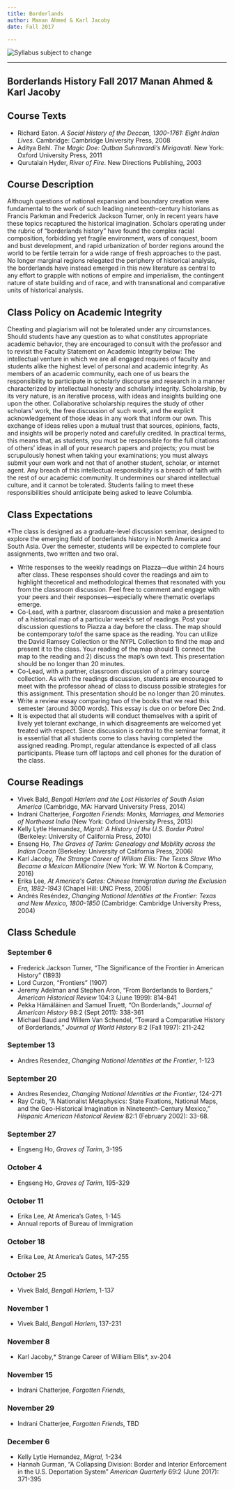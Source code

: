 ```yaml
---
title: Borderlands
author: Manan Ahmed & Karl Jacoby
date: Fall 2017

---
```

![Syllabus subject to change](images/borderlands.jpg)

--------------------------------
Borderlands History
Fall 2017
Manan Ahmed & Karl Jacoby
---------------------------------
## Course Texts

* Richard Eaton. *A Social History of the Deccan, 1300-1761: Eight Indian Lives*. Cambridge: Cambridge University Press, 2008 
* Aditya Behl. *The Magic Doe: Qutban Suhravardi’s Mirigavati*. New York: Oxford University Press, 2011
* Qurutalain Hyder, *River of Fire*. New Directions Publishing, 2003

## Course Description
Although questions of national expansion and boundary creation were fundamental to the work of such leading nineteenth-century historians as Francis Parkman and Frederick Jackson Turner, only in recent years have these topics recaptured the historical imagination.  Scholars operating under the rubric of “borderlands history” have found the complex racial composition, forbidding yet fragile environment, wars of conquest, boom and bust development, and rapid urbanization of border regions around the world to be fertile terrain for a wide range of fresh approaches to the past.  No longer marginal regions relegated the periphery of historical analysis, the borderlands have instead emerged in this new literature as central to any effort to grapple with notions of empire and imperialism, the contingent nature of state building and of race, and with transnational and comparative units of historical analysis.  

## Class Policy on Academic Integrity
Cheating and plagiarism will not be tolerated under any circumstances.  Should students have any question as to what constitutes appropriate academic behavior, they are encouraged to consult with the professor and to revisit the Faculty Statement on Academic Integrity below: The intellectual venture in which we are all engaged requires of faculty and students alike the highest level of personal and academic integrity.  As members of an academic community, each one of us bears the responsibility to participate in scholarly discourse and research in a manner characterized by intellectual honesty and scholarly integrity. Scholarship, by its very nature, is an iterative process, with ideas and insights building one upon the other.  Collaborative scholarship requires the study of other scholars’ work, the free discussion of such work, and the explicit acknowledgement of those ideas in any work that inform our own.  This exchange of ideas relies upon a mutual trust that sources, opinions, facts, and insights will be properly noted and carefully credited.
In practical terms, this means that, as students, you must be responsible for the full citations of others’ ideas in all of your research papers and projects; you must be scrupulously honest when taking your examinations; you must always submit your own work and not that of another student, scholar, or internet agent. Any breach of this intellectual responsibility is a breach of faith with the rest of our academic community.  It undermines our shared intellectual culture, and it cannot be tolerated.  Students failing to meet these responsibilities should anticipate being asked to leave Columbia.


## Class Expectations

*The class is designed as a graduate-level discussion seminar, designed to explore the emerging field of borderlands history in North America and South Asia.  Over the semester, students will be expected to complete four assignments, two written and two oral. 
* Write responses to the weekly readings on Piazza—due within 24 hours after class. These responses should cover the readings and aim to highlight theoretical and methodological themes that resonated with you from the classroom discussion. Feel free to comment and engage with your peers and their responses—especially where thematic overlaps emerge. 
* Co-Lead, with a partner, classroom discussion and make a presentation of a historical map of a particular week’s set of readings. Post your discussion questions to Piazza a day before the class. The map should be contemporary to/of the same space as the reading. You can utilize the David Ramsey Collection or the NYPL Collection to find the map and present it to the class. Your reading of the map should 1) connect the map to the reading and 2) discuss the map’s own text. This presentation should be no longer than 20 minutes.
* Co-Lead, with a partner, classroom discussion of a primary source collection.  As with the readings discussion, students are encouraged to meet with the professor ahead of class to discuss possible strategies for this assignment. This presentation should be no longer than 20 minutes.
* Write a review essay comparing two of the books that we read this semester (around 3000 words).  This essay is due on or before Dec 2nd. 
* It is expected that all students will conduct themselves with a spirit of lively yet tolerant exchange, in which disagreements are welcomed yet treated with respect.  Since discussion is central to the seminar format, it is essential that all students come to class having completed the assigned reading.  Prompt, regular attendance is expected of all class participants.  Please turn off laptops and cell phones for the duration of the class.


## Course Readings
* Vivek Bald, *Bengali Harlem and the Lost Histories of South Asian America* (Cambridge, MA: Harvard University Press, 2014)
* Indrani Chatterjee, *Forgotten Friends: Monks, Marriages, and Memories of Northeast India* (New York: Oxford University Press, 2013)
* Kelly Lytle Hernandez, *Migra!: A History of the U.S. Border Patrol* (Berkeley: University of California Press, 2010)
* Enseng Ho, *The Graves of Tarim: Genealogy and Mobility across the Indian Ocean* (Berkeley: University of California Press, 2006)
* Karl Jacoby, *The Strange Career of William Ellis: The Texas Slave Who Became a Mexican Millionaire* (New York: W. W. Norton & Company, 2016)
* Erika Lee, *At America's Gates: Chinese Immigration during the Exclusion Era, 1882-1943* (Chapel Hill: UNC Press, 2005)
* Andrés Reséndez, *Changing National Identities at the Frontier: Texas and New Mexico, 1800-1850* (Cambridge: Cambridge University Press, 2004)

## Class Schedule

### September 6
* Frederick Jackson Turner, “The Significance of the Frontier in American History” (1893)
* Lord Curzon, “Frontiers” (1907)
* Jeremy Adelman and Stephen Aron, “From Borderlands to Borders,” *American Historical Review* 104:3 (June 1999): 814-841
* Pekka Hämäläinen and Samuel Truett, “On Borderlands,” *Journal of American History* 98:2 (Sept 2011): 338-361
* Michael Baud and Willem Van Schendel, “Toward a Comparative History of Borderlands,” *Journal of World History* 8:2 (Fall 1997): 211-242

### September 13
* Andres Resendez, *Changing National Identities at the Frontier*, 1-123

### September 20
* Andres Resendez, *Changing National Identities at the Frontier*, 124-271
* Ray Craib, “A Nationalist Metaphysics: State Fixations, National Maps, and the Geo-Historical Imagination in Nineteenth-Century Mexico,” *Hispanic American Historical Review* 82:1 (February 2002): 33-68.

### September 27
* Engseng Ho, *Graves of Tarim*, 3-195

### October 4
* Engseng Ho, *Graves of Tarim*, 195-329

### October 11
* Erika Lee, At America’s Gates, 1-145
* Annual reports of Bureau of Immigration

### October 18
* Erika Lee, At America’s Gates, 147-255

### October 25
* Vivek Bald, *Bengali Harlem*, 1-137

### November 1
* Vivek Bald, *Bengali Harlem*, 137-231

### November 8
* Karl Jacoby,* Strange Career of William Ellis*, xv-204

### November 15
* Indrani Chatterjee, *Forgotten Friends*, 

### November 29
* Indrani Chatterjee, *Forgotten Friends*, TBD

### December 6
* Kelly Lytle Hernandez, *Migra!,* 1-234
* Hannah Gurman, “A Collapsing Division: Border and Interior Enforcement in the U.S. Deportation System” *American Quarterly* 69:2 (June 2017): 371-395
